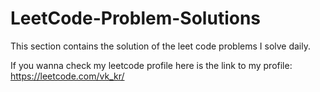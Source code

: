 # LeetCode-Problem-Solutions
This section contains the solution of the leet code problems I solve daily.

If you wanna check my leetcode profile here is the link to my profile:
    https://leetcode.com/vk_kr/
